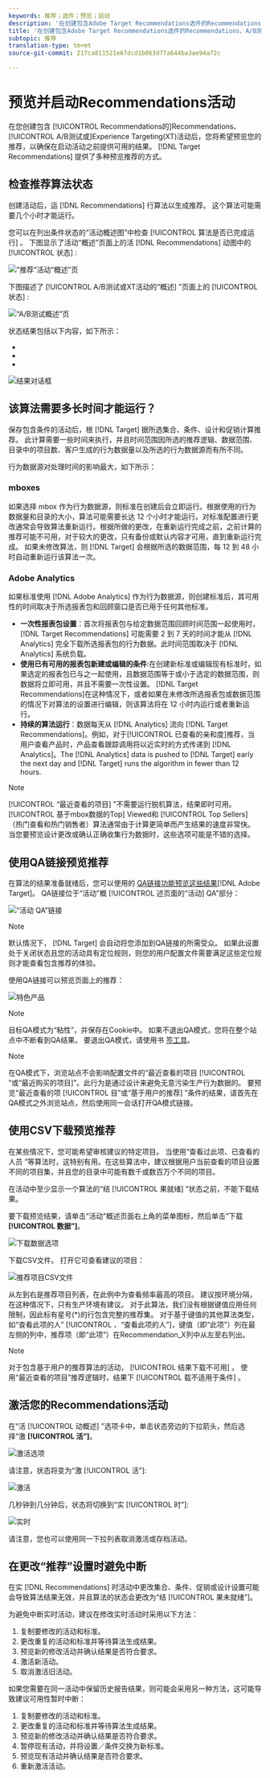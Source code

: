 ```yaml
---
keywords: 推荐；选件；预览；启动
description: '在创建包含Adobe Target Recommendations选件的Recommendations、A/B测试或体验定位(XT)活动后，您需要预览该活动，以确保在启动活动之前可以获得结果。 Target Recommendations提供了多种预览推荐的方法。 '
title: '在创建包含Adobe Target Recommendations选件的Recommendations、A/B测试或体验定位(XT)活动后，您需要预览该活动，以确保在启动活动之前可以获得结果。 Target Recommendations提供了多种预览推荐的方法。 '
subtopic: 推荐
translation-type: tm+mt
source-git-commit: 217ca811521e67dcd1b063d77a644ba3ae94a72c

---
```



# 预览并启动Recommendations活动

在您创建包含 [!UICONTROL Recommendations的]Recommendations、 [!UICONTROL A/B测试或][](/help/c-recommendations/recommendations-as-an-offer.md)Experience Targeting(XT)活动后，您将希望预览您的推荐，以确保在启动活动之前提供可用的结果。 [!DNL Target Recommendations] 提供了多种预览推荐的方式。

## 检查推荐算法状态

创建活动后，运 [!DNL Recommendations] 行算法以生成推荐。 这个算法可能需要几个小时才能运行。

您可以在列出条件状态的“活动概述图”中检查 [!UICONTROL 算法是否已完成运行] 。 下图显示了活动“概述”页面上的活 [!DNL Recommendations] 动图中的 [!UICONTROL 状态] :

![“推荐”活动“概述”页](/help/c-recommendations/t-create-recs-activity/assets/recs-overview.png)

下图描述了 [!UICONTROL A/B测试或XT活动的“概述] ”页面上的 [!UICONTROL 状态] :

![“A/B测试概述”页](/help/c-recommendations/t-create-recs-activity/assets/ab-overview.png)

状态结果包括以下内容，如下所示：

* [!UICONTROL 结果就绪]:指示算法已返回结果
* [!UICONTROL 结果未就绪]:指示算法尚未完成运行。
* [!UICONTROL 源失败]:指示无法检索自定义条件源文件。

![结果对话框](/help/c-recommendations/c-algorithms/assets/criteria_status_multi.png)

## 该算法需要多长时间才能运行？

保存包含条件的活动后，根 [!DNL Target] 据所选集合、条件、设计和促销计算推荐。 此计算需要一些时间来执行，并且时间范围因所选的推荐逻辑、数据范围、目录中的项目数、客户生成的行为数据量以及所选的行为数据源而有所不同。

行为数据源对处理时间的影响最大，如下所示：

### mboxes

如果选择 mbox 作为行为数据源，则标准在创建后会立即运行。根据使用的行为数据量和目录的大小，算法可能需要长达 12 个小时才能运行。对标准配置进行更改通常会导致算法重新运行。根据所做的更改，在重新运行完成之前，之前计算的推荐可能不可用，对于较大的更改，只有备份或默认内容才可用，直到重新运行完成。 如果未修改算法，则 [!DNL Target] 会根据所选的数据范围，每 12 到 48 小时自动重新运行该算法一次。

### Adobe Analytics

如果标准使用 [!DNL Adobe Analytics] 作为行为数据源，则创建标准后，其可用性的时间取决于所选报表包和回顾窗口是否已用于任何其他标准。

* **一次性报表包设置**：首次将报表包与给定数据范围回顾时间范围一起使用时，[!DNL Target Recommendations] 可能需要 2 到 7 天的时间才能从 [!DNL Analytics] 完全下载所选报表包的行为数据。此时间范围取决于 [!DNL Analytics] 系统负载。
* **使用已有可用的报表包新建或编辑的条件**:在创建新标准或编辑现有标准时，如果选定的报表包已与之一起使用，且数据范围等于或小于选定的数据范围，则数据将立即可用，并且不需要一次性设置。 [!DNL Target Recommendations]在这种情况下，或者如果在未修改所选报表包或数据范围的情况下对算法的设置进行编辑，则该算法将在 12 小时内运行或者重新运行。
* **持续的算法运行**：数据每天从 [!DNL Analytics] 流向 [!DNL Target Recommendations]。例如，对于[!UICONTROL 已查看的亲和度]推荐，当用户查看产品时，产品查看跟踪调用将以近实时的方式传递到 [!DNL Analytics]。The [!DNL Analytics] data is pushed to [!DNL Target] early the next day and [!DNL Target] runs the algorithm in fewer than 12 hours.

>[!NOTE]
>
>[!UICONTROL “最近查看的项目] ”不需要运行脱机算法，结果即时可用。 [!UICONTROL 基于mbox数据的Top] Viewed和 [!UICONTROL Top Sellers] （热门查看和热门销售者）算法通常由于计算更简单而产生结果的速度非常快。 当您要预览设计更改或确认正确收集行为数据时，这些选项可能是不错的选择。

## 使用QA链接预览推荐

在算法的结果准备就绪后，您可以使用的 [QA链接功能预览这些结果](/help/c-activities/c-activity-qa/activity-qa.md)[!DNL Adobe Target]。 QA链接位于“活动”概 [!UICONTROL 述页面的“活动] QA”部分：

![“活动 QA”链接](/help/c-recommendations/t-create-recs-activity/assets/qa-link.png)

>[!NOTE]
>
>默认情况下， [!DNL Target] 会自动将您添加到QA链接的所需受众。 如果此设置处于关闭状态且您的活动具有定位规则，则您的用户配置文件需要满足这些定位规则才能查看包含推荐的体验。

使用QA链接可以预览页面上的推荐：

![特色产品](/help/c-recommendations/t-create-recs-activity/assets/featured-products.png)

>[!NOTE]
>
>目标QA模式为“粘性”，并保存在Cookie中。 如果不退出QA模式，您将在整个站点中不断看到QA结果。 要退出QA模式，请使用书 [签工具](/help/c-activities/c-activity-qa/activity-qa-bookmark.md)。

>[!NOTE]
>
>在QA模式下，浏览站点不会影响配置文件的“最近查看的项目 [!UICONTROL ”或“最近购买的项目]”。此行为是通过设计来避免无意污染生产行为数据的。 要预览“最近查看的项 [!UICONTROL 目”或“基于用户的推荐] ”条件的结果，请首先在QA模式之外浏览站点，然后使用同一会话打开QA模式链接。

## 使用CSV下载预览推荐

在某些情况下，您可能希望审核建议的特定项目。 当使用“查看过此项、已查看的人员 ”等算法时，这特别有用。在这些算法中，建议根据用户当前查看的项目设置不同的项目集，并且您的目录中可能有数千或数百万个不同的项目。

在活动中至少显示一个算法的“结 [!UICONTROL 果就绪] ”状态之前，不能下载结果。

要下载预览结果，请单击“活动”概述页面右上角的菜单图标，然后单击“下载 **[!UICONTROL 数据”]**。

![下载数据选项](/help/c-recommendations/t-create-recs-activity/assets/download-data.png)

下载CSV文件。 打开它可查看建议的项目：

![推荐项目CSV文件](/help/c-recommendations/t-create-recs-activity/assets/recommended-items.png)

从左到右是推荐项目列表，在此例中为查看频率最高的项目。 建议按环境分隔，在这种情况下，只有生产环境有建议。 对于此算法，我们没有根据键值应用任何限制，因此标有星号(*)的行包含完整的推荐集。 对于基于键值的其他算法类型，如“查看此项的人” [!UICONTROL 、“查看此项的人”]，键值（即“此项”）列在最左侧的列中，推荐项（即“此项”）在Recommendation_X列中从左至右列出。

>[!NOTE]
>
>对于包含基于用户的推荐算法的活动， [!UICONTROL 结果下载不可用] 。 使用“最近查看的项目”推荐逻辑时，结果下 [!UICONTROL 载不适用于条件] 。

## 激活您的Recommendations活动

在“活 [!UICONTROL 动概述] ”选项卡中，单击状态旁边的下拉箭头，然后选择“激 **[!UICONTROL 活”]**。

![激活选项](/help/c-recommendations/t-create-recs-activity/assets/activate.png)

请注意，状态将变为“激 [!UICONTROL 活”]:

![激活](/help/c-recommendations/t-create-recs-activity/assets/activating.png)

几秒钟到几分钟后，状态将切换到“实 [!UICONTROL 时”]:

![实时](/help/c-recommendations/t-create-recs-activity/assets/live.png)

请注意，您也可以使用同一下拉列表取消激活或存档活动。

## 在更改“推荐”设置时避免中断

在实 [!DNL Recommendations] 时活动中更改集合、条件、促销或设计设置可能会导致算法结果无效，并且算法的状态会更改为“结 [!UICONTROL 果未就绪”]。

为避免中断实时活动，建议在修改实时活动时采用以下方法：

1. 复制要修改的活动和标准。
1. 更改重复的活动和标准并等待算法生成结果。
1. 预览新的修改活动并确认结果是否符合要求。
1. 激活新活动。
1. 取消激活旧活动。

如果您需要在同一活动中保留历史报告结果，则可能会采用另一种方法，这可能导致建议可用性暂时中断：

1. 复制要修改的活动和标准。
1. 更改重复的活动和标准并等待算法生成结果。
1. 预览新的修改活动并确认结果是否符合要求。
1. 暂停现有活动，并将设置／条件交换为新标准。
1. 预览现有活动并确认结果是否符合要求。
1. 重新激活活动。
